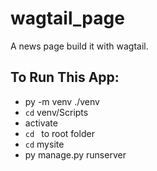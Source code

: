 # wagtail_page
A news page build it with wagtail.

## To Run This App:

- py -m venv ./venv
- `cd` venv/Scripts
- activate
- `cd ` to root folder
- `cd` mysite
- py manage.py runserver
